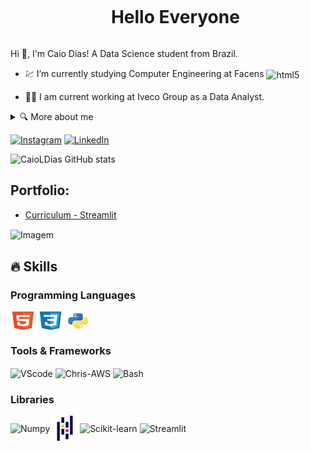 <!--título-->
<div id="user-content-toc">
  <ul align="center">
    <summary><h1 style="display: inline-block">Hello Everyone</h1></summary>
</div>

<!-- Presentation -->
<p>
  Hi 👋, I'm Caio Dias! A Data Science student from Brazil.

  - 💹 I’m currently studying Computer Engineering at Facens <img align="center" width="70" height="20" alt="html5" src="https://mlogu6g7z5ex.i.optimole.com/cb:RF8R~518a6/w:500/h:159/q:90/ig:avif/f:best/https://facens.br/wp-content/uploads/2021/03/logo-f.png" />

  - 👨‍💻 I am current working at Iveco Group as a Data Analyst.
</p>

<!-- Dropdown -->
<details>
  <summary>🔍 More about me</summary>

  - 💬 I am 23 years old, currently living in Brazil. I have fluency in English and experience with SQL, Python, Data Analysis, Data visualization with Power BI & Qlik Sense and Process Automation with Qlik NPrinting.

</details>

<!-- Links -->
[![Instagram](https://img.shields.io/badge/Instagram-E4405F?style=for-the-badge&logo=instagram&logoColor=white)](https://www.instagram.com/caio_ldias/)
[![LinkedIn](https://img.shields.io/badge/LinkedIn-0077B5?style=for-the-badge&logo=linkedin&logoColor=white)](https://www.linkedin.com/in/caiolucasdias/)

<!-- GithubStats -->
![CaioLDias GitHub stats](https://github-readme-stats.vercel.app/api?username=CaioLDias&show_icons=true&theme=gotham)

<!-- Portfolio -->
## Portfolio:
- [Curriculum - Streamlit](https://caioldias.streamlit.app/)

<!-- GIF -->
<p align="left">
  <img align="center" src="https://i.giphy.com/eJG93okDlbbMSWreuz.webp" alt="Imagem">
</p>

## 🔥 Skills
<!-- Skills: Programming Languages -->
  <div style="flex-basis: 48%;">
    <h3>Programming Languages</h3>
    <img align="center" alt="HTML" height="30" width="40" src="https://raw.githubusercontent.com/devicons/devicon/master/icons/html5/html5-original.svg">
    <img align="center" alt="CSS" height="30" width="40" src="https://raw.githubusercontent.com/devicons/devicon/master/icons/css3/css3-original.svg">
    <img align="center" alt="Python" height="30" width="40" src="https://raw.githubusercontent.com/devicons/devicon/master/icons/python/python-original.svg">
  </div>
  
  <!-- Skills: Tools & Frameworks -->
  <div style="flex-basis: 48%;">
    <h3>Tools & Frameworks</h3>
    <img align="center" alt="VScode" height="30" width="40" src="https://cdn.jsdelivr.net/gh/devicons/devicon/icons/vscode/vscode-original.svg">
    <img align="center" alt="Chris-AWS" height="30" width="40" src="https://cdn.jsdelivr.net/gh/devicons/devicon/icons/git/git-original.svg">
    <img align="center" alt="Bash" height="30" width="40" src="https://cdn.jsdelivr.net/gh/devicons/devicon/icons/bash/bash-original.svg">
  </div>
  
  <!-- Skills: Libraries -->
  <div style="flex-basis: 48%;">
    <h3>Libraries</h3>
    <img align="center" alt="Numpy" height="30" width="40" src="https://cdn.jsdelivr.net/gh/devicons/devicon/icons/numpy/numpy-original.svg">
    <img align="center" alt="Pandas" src="https://raw.githubusercontent.com/devicons/devicon/2ae2a900d2f041da66e950e4d48052658d850630/icons/pandas/pandas-original.svg" alt="pandas" width="40" height="40"/>
    <img align="center" alt="Scikit-learn" src="https://upload.wikimedia.org/wikipedia/commons/0/05/Scikit_learn_logo_small.svg" alt="scikit_learn" width="40" height="40"/>
    <img align="center" alt="Streamlit" src="https://streamlit.io/images/brand/streamlit-mark-color.png" alt="streamlit" width="40" height="30"/>
  </div>
